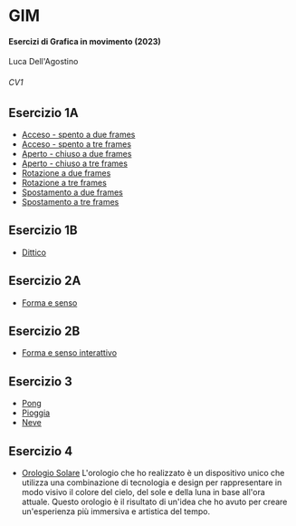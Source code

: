 # GIM
#### Esercizi di Grafica in movimento (2023)
Luca Dell'Agostino 
###### CV1

## Esercizio 1A
- [Acceso - spento a due frames](Esercizio_1A/acceso_spento_2.html)  
- [Acceso - spento a tre frames](Esercizio_1A/acceso_spento_3.html)  
- [Aperto - chiuso a due frames](Esercizio_1A/aperto_chiuso_2.html)  
- [Aperto - chiuso a tre frames](Esercizio_1A/aperto_chiuso_3.html)  
- [Rotazione a due frames](Esercizio_1A/rotazione_2.html)  
- [Rotazione a tre frames](Esercizio_1A/rotazione_3.html)  
- [Spostamento a due frames](Esercizio_1A/spostamento_2.html)  
- [Spostamento a tre frames](Esercizio_1A/spostamento_3.html)  

## Esercizio 1B
- [Dittico](Esercizio_1B/index.html)  

## Esercizio 2A
- [Forma e senso](Esercizio_2A/index.html)  

## Esercizio 2B
- [Forma e senso interattivo](Esercizio_2B/index.html)  

## Esercizio 3
- [Pong](Esercizio_3A/index.html)  
- [Pioggia](Esercizio_3B/index.html)
- [Neve](Esercizio_3C/index.html)

## Esercizio 4
- [Orologio Solare](Esercizio_4/index.html)
L'orologio che ho realizzato è un dispositivo unico che utilizza una combinazione di tecnologia e design per rappresentare in modo visivo il colore del cielo, del sole e della luna in base all'ora attuale. Questo orologio è il risultato di un'idea che ho avuto per creare un'esperienza più immersiva e artistica del tempo.
